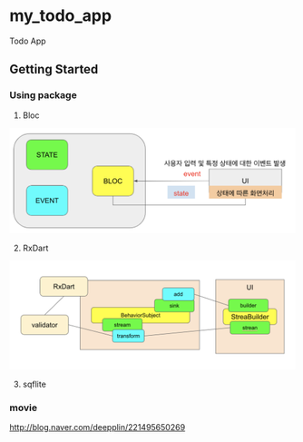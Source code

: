# my_todo_app

Todo App

## Getting Started

### Using package

1. Bloc
<img src='bloc_info.png'/>

2. RxDart
<img src='rxdart.png'/>

3. sqflite

### movie
http://blog.naver.com/deepplin/221495650269
